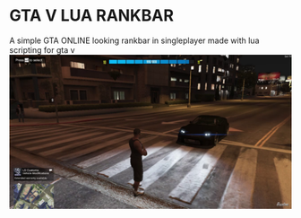 # GTA V LUA RANKBAR 
A simple GTA ONLINE looking rankbar in singleplayer made with lua scripting for gta v
![Databrick project with Snowflake](gtavrankbarmadewithluabyderrickngure.png)
